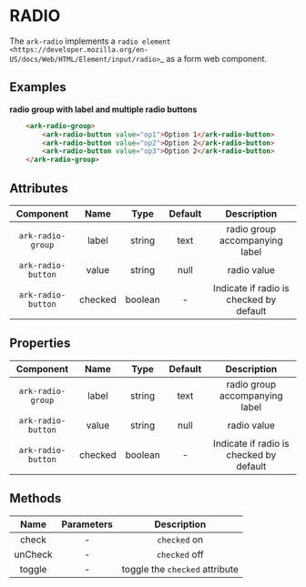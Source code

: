 RADIO
=====

The ``ark-radio`` implements a 
`radio element <https://developer.mozilla.org/en-US/docs/Web/HTML/Element/input/radio>`_
as a form web component.
    

Examples
--------

**radio group with label and multiple radio buttons**

``` html
    <ark-radio-group>
        <ark-radio-button value="op1">Option 1</ark-radio-button>
        <ark-radio-button value="op2">Option 2</ark-radio-button>
        <ark-radio-button value="op3">Option 2</ark-radio-button>
    </ark-radio-group>
```



Attributes
----------

|      Component       |  Name   |  Type   | Default |               Description               |
| :------------------: | :-----: | :-----: | :-----: | :-------------------------------------: |
| ``ark-radio-group``  |  label  | string  |  text   |     radio group accompanying label      |
| ``ark-radio-button`` |  value  | string  |  null   |               radio value               |
| ``ark-radio-button`` | checked | boolean |    -    | Indicate if radio is checked by default |

Properties
----------

|      Component       |  Name   |  Type   | Default |               Description               |
| :------------------: | :-----: | :-----: | :-----: | :-------------------------------------: |
| ``ark-radio-group``  |  label  | string  |  text   |     radio group accompanying label      |
| ``ark-radio-button`` |  value  | string  |  null   |               radio value               |
| ``ark-radio-button`` | checked | boolean |    -    | Indicate if radio is checked by default |

Methods
-------

|  Name   | Parameters |           Description            |
| :-----: | :--------: | :------------------------------: |
|  check  |     -      |          ``checked`` on          |
| unCheck |     -      |         ``checked`` off          |
| toggle  |     -      | toggle the ``checked`` attribute |
